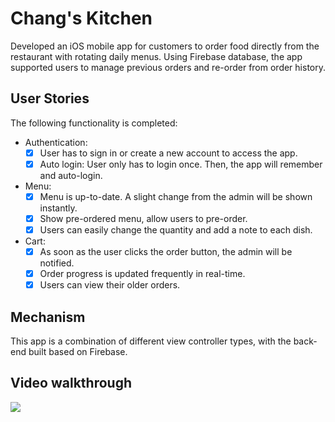 # Chang's Kitchen

Developed an iOS mobile app for customers to order food directly from the restaurant with rotating daily menus. Using Firebase database, the app supported users to manage previous orders and re-order from order history.

## User Stories

The following functionality is completed:

* Authentication:
  - [x] User has to sign in or create a new account to access the app.
  - [x] Auto login: User only has to login once. Then, the app will remember and auto-login.
  
* Menu:
  - [x] Menu is up-to-date. A slight change from the admin will be shown instantly.
  - [x] Show pre-ordered menu, allow users to pre-order.
  - [x] Users can easily change the quantity and add a note to each dish.

* Cart:
  - [x] As soon as the user clicks the order button, the admin will be notified.
  - [x] Order progress is updated frequently in real-time.
  - [x] Users can view their older orders.
  
## Mechanism

This app is a combination of different view controller types, with the back-end built based on Firebase.

## Video walkthrough
![](demo.gif)
